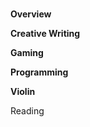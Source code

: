 <p>
<br />
<strong>Overview</strong>
<br />
</p>
<p>
<strong>Creative Writing</strong>
<br />
</p>
<p>
<strong>Gaming</strong>
<br />
</p>
<p>
<strong>Programming</strong>
<br />
</p>
<p>
<strong>Violin</strong>
<br />
</p>
<p>
<string>Reading</strong>
<br />
</p>
